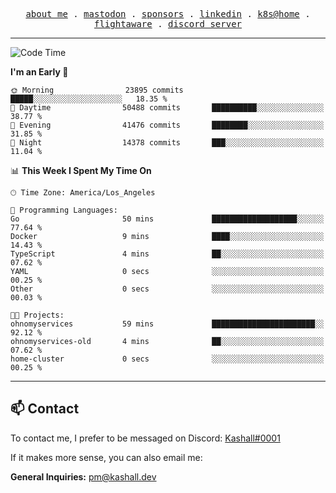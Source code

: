 <p align="center">
  <samp>
    <a href="https://jordanjones.org/">about me</a> .
    <a rel="me" href="https://mastodon.social/@kashall">mastodon</a> .
    <a href="https://github.com/sponsors/kashalls">sponsors</a> .
    <a href="https://linkedin.com/in/jordpjones">linkedin</a> .
    <a href="https://github.com/kashalls/home-cluster">k8s@home</a> .
    <a href="https://flightaware.com/adsb/stats/user/kashalls">flightaware</a> .
    <a href="https://discord.gg/V2WrCfqba9">discord server</a>
  </samp>
</p>

---

<!--START_SECTION:waka-->
![Code Time](http://img.shields.io/badge/Code%20Time-1%2C732%20hrs%2059%20mins-blue)

**I'm an Early 🐤** 

```text
🌞 Morning                23895 commits       █████░░░░░░░░░░░░░░░░░░░░   18.35 % 
🌆 Daytime                50488 commits       ██████████░░░░░░░░░░░░░░░   38.77 % 
🌃 Evening                41476 commits       ████████░░░░░░░░░░░░░░░░░   31.85 % 
🌙 Night                  14378 commits       ███░░░░░░░░░░░░░░░░░░░░░░   11.04 % 
```


📊 **This Week I Spent My Time On** 

```text
🕑︎ Time Zone: America/Los_Angeles

💬 Programming Languages: 
Go                       50 mins             ███████████████████░░░░░░   77.64 % 
Docker                   9 mins              ████░░░░░░░░░░░░░░░░░░░░░   14.43 % 
TypeScript               4 mins              ██░░░░░░░░░░░░░░░░░░░░░░░   07.62 % 
YAML                     0 secs              ░░░░░░░░░░░░░░░░░░░░░░░░░   00.25 % 
Other                    0 secs              ░░░░░░░░░░░░░░░░░░░░░░░░░   00.03 % 

🐱‍💻 Projects: 
ohnomyservices           59 mins             ███████████████████████░░   92.12 % 
ohnomyservices-old       4 mins              ██░░░░░░░░░░░░░░░░░░░░░░░   07.62 % 
home-cluster             0 secs              ░░░░░░░░░░░░░░░░░░░░░░░░░   00.25 % 
```


<!--END_SECTION:waka-->

---

## 📫 Contact

To contact me, I prefer to be messaged on Discord:  [Kashall#0001](https://discord.com/users/201077739589992448)

If it makes more sense, you can also email me:

**General Inquiries:** pm@kashall.dev  
